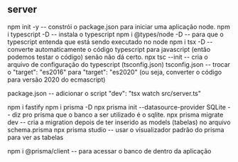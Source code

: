 ## server

npm init -y   -- constrói o package.json para iniciar uma aplicação node.
npm i typescript -D   -- instala o typescript
npm i @types/node -D   -- para que o typescript entenda que está sendo executado no node
npm i tsx -D   -- converte automaticamente o código typescript para javascript (então podemos testar o código) senão não dá certo. 
npx tsc --init   -- cria o arquivo de configuração do typescript (tsconfig.json)
  tsconfig.json   -- trocar o "target": "es2016" para "target": "es2020" (ou seja, converter o código para versão 2020 do ecmascript)

package.json   -- adicionar o script "dev": "tsx watch src/server.ts"

npm i fastify
npm i prisma -D
  npx prisma init --datasource-provider SQLite   -- diz pro prisma que o banco a ser utilizado é o sqlite.
  npx prisma migrate dev   -- cria a migration depois de ter inserido as models (tabelas) no arquivo schema.prisma
  npx prisma studio   -- usar o visualizador padrão do prisma para ver as tabelas

  npm i @prisma/client   -- para acessar o banco de dentro da aplicação